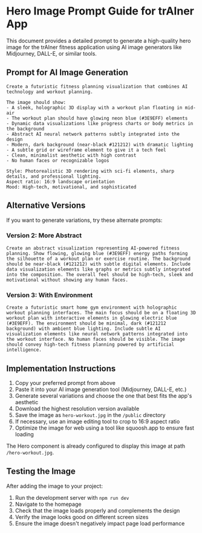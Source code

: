 # Hero Image Prompt Guide for trAIner App

This document provides a detailed prompt to generate a high-quality hero image for the trAIner fitness application using AI image generators like Midjourney, DALL-E, or similar tools.

## Prompt for AI Image Generation

```
Create a futuristic fitness planning visualization that combines AI technology and workout planning.

The image should show:
- A sleek, holographic 3D display with a workout plan floating in mid-air
- The workout plan should have glowing neon blue (#3E9EFF) elements
- Dynamic data visualizations like progress charts or body metrics in the background
- Abstract AI neural network patterns subtly integrated into the design
- Modern, dark background (near-black #121212) with dramatic lighting
- A subtle grid or wireframe element to give it a tech feel
- Clean, minimalist aesthetic with high contrast
- No human faces or recognizable logos

Style: Photorealistic 3D rendering with sci-fi elements, sharp details, and professional lighting.
Aspect ratio: 16:9 landscape orientation
Mood: High-tech, motivational, and sophisticated
```

## Alternative Versions

If you want to generate variations, try these alternate prompts:

### Version 2: More Abstract

```
Create an abstract visualization representing AI-powered fitness planning. Show flowing, glowing blue (#3E9EFF) energy paths forming the silhouette of a workout plan or exercise routine. The background should be near-black (#121212) with subtle digital elements. Include data visualization elements like graphs or metrics subtly integrated into the composition. The overall feel should be high-tech, sleek and motivational without showing any human faces.
```

### Version 3: With Environment

```
Create a futuristic smart home gym environment with holographic workout planning interfaces. The main focus should be on a floating 3D workout plan with interactive elements in glowing electric blue (#3E9EFF). The environment should be minimal, dark (#121212 background) with ambient blue lighting. Include subtle AI visualization elements like neural network patterns integrated into the workout interface. No human faces should be visible. The image should convey high-tech fitness planning powered by artificial intelligence.
```

## Implementation Instructions

1. Copy your preferred prompt from above
2. Paste it into your AI image generation tool (Midjourney, DALL-E, etc.)
3. Generate several variations and choose the one that best fits the app's aesthetic
4. Download the highest resolution version available
5. Save the image as `hero-workout.jpg` in the `/public` directory
6. If necessary, use an image editing tool to crop to 16:9 aspect ratio
7. Optimize the image for web using a tool like squoosh.app to ensure fast loading

The Hero component is already configured to display this image at path `/hero-workout.jpg`.

## Testing the Image

After adding the image to your project:

1. Run the development server with `npm run dev`
2. Navigate to the homepage
3. Check that the image loads properly and complements the design
4. Verify the image looks good on different screen sizes
5. Ensure the image doesn't negatively impact page load performance 